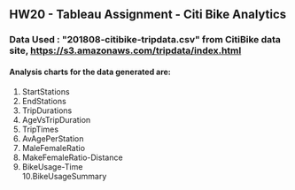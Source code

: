 ## HW20 - Tableau Assignment - Citi Bike Analytics ##

### Data Used : "201808-citibike-tripdata.csv" from CitiBike data site, https://s3.amazonaws.com/tripdata/index.html ###

#### Analysis charts for the data generated are: #### 
 1. StartStations <br>
 2. EndStations <br>
 3. TripDurations <br>
 4. AgeVsTripDuration <br>
 5. TripTimes <br>
 6. AvAgePerStation <br>
 7. MaleFemaleRatio <br>
 8. MakeFemaleRatio-Distance <br>
 9. BikeUsage-Time <br>
 10.BikeUsageSummary <br>
 